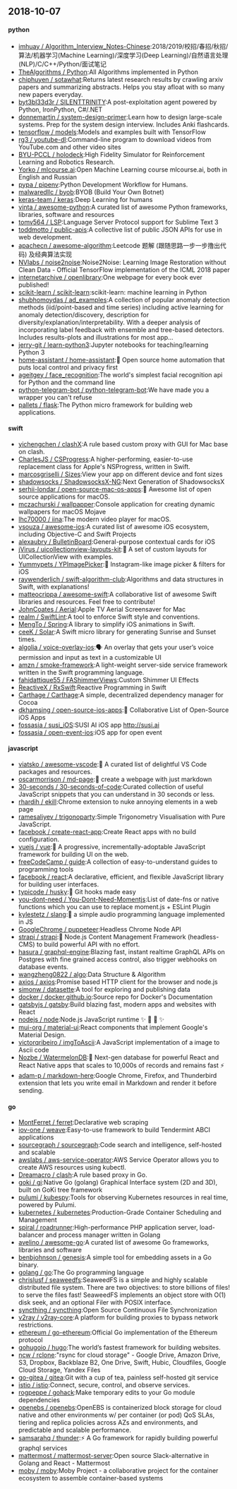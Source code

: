 ## 2018-10-07

#### python
* [imhuay / Algorithm_Interview_Notes-Chinese](https://github.com/imhuay/Algorithm_Interview_Notes-Chinese):2018/2019/校招/春招/秋招/算法/机器学习(Machine Learning)/深度学习(Deep Learning)/自然语言处理(NLP)/C/C++/Python/面试笔记
* [TheAlgorithms / Python](https://github.com/TheAlgorithms/Python):All Algorithms implemented in Python
* [chiphuyen / sotawhat](https://github.com/chiphuyen/sotawhat):Returns latest research results by crawling arxiv papers and summarizing abstracts. Helps you stay afloat with so many new papers everyday.
* [byt3bl33d3r / SILENTTRINITY](https://github.com/byt3bl33d3r/SILENTTRINITY):A post-exploitation agent powered by Python, IronPython, C#/.NET
* [donnemartin / system-design-primer](https://github.com/donnemartin/system-design-primer):Learn how to design large-scale systems. Prep for the system design interview. Includes Anki flashcards.
* [tensorflow / models](https://github.com/tensorflow/models):Models and examples built with TensorFlow
* [rg3 / youtube-dl](https://github.com/rg3/youtube-dl):Command-line program to download videos from YouTube.com and other video sites
* [BYU-PCCL / holodeck](https://github.com/BYU-PCCL/holodeck):High Fidelity Simulator for Reinforcement Learning and Robotics Research.
* [Yorko / mlcourse.ai](https://github.com/Yorko/mlcourse.ai):Open Machine Learning course mlcourse.ai, both in English and Russian
* [pypa / pipenv](https://github.com/pypa/pipenv):Python Development Workflow for Humans.
* [malwaredllc / byob](https://github.com/malwaredllc/byob):BYOB (Build Your Own Botnet)
* [keras-team / keras](https://github.com/keras-team/keras):Deep Learning for humans
* [vinta / awesome-python](https://github.com/vinta/awesome-python):A curated list of awesome Python frameworks, libraries, software and resources
* [tomv564 / LSP](https://github.com/tomv564/LSP):Language Server Protocol support for Sublime Text 3
* [toddmotto / public-apis](https://github.com/toddmotto/public-apis):A collective list of public JSON APIs for use in web development.
* [apachecn / awesome-algorithm](https://github.com/apachecn/awesome-algorithm):Leetcode 题解 (跟随思路一步一步撸出代码) 及经典算法实现
* [NVlabs / noise2noise](https://github.com/NVlabs/noise2noise):Noise2Noise: Learning Image Restoration without Clean Data - Official TensorFlow implementation of the ICML 2018 paper
* [internetarchive / openlibrary](https://github.com/internetarchive/openlibrary):One webpage for every book ever published!
* [scikit-learn / scikit-learn](https://github.com/scikit-learn/scikit-learn):scikit-learn: machine learning in Python
* [shubhomoydas / ad_examples](https://github.com/shubhomoydas/ad_examples):A collection of popular anomaly detection methods (iid/point-based and time series) including active learning for anomaly detection/discovery, description for diversity/explanation/interpretability. With a deeper analysis of incorporating label feedback with ensemble and tree-based detectors. Includes results-plots and illustrations for most app…
* [jerry-git / learn-python3](https://github.com/jerry-git/learn-python3):Jupyter notebooks for teaching/learning Python 3
* [home-assistant / home-assistant](https://github.com/home-assistant/home-assistant):🏡
Open source home automation that puts local control and privacy first
* [ageitgey / face_recognition](https://github.com/ageitgey/face_recognition):The world's simplest facial recognition api for Python and the command line
* [python-telegram-bot / python-telegram-bot](https://github.com/python-telegram-bot/python-telegram-bot):We have made you a wrapper you can't refuse
* [pallets / flask](https://github.com/pallets/flask):The Python micro framework for building web applications.

#### swift
* [yichengchen / clashX](https://github.com/yichengchen/clashX):A rule based custom proxy with GUI for Mac base on clash.
* [CharlesJS / CSProgress](https://github.com/CharlesJS/CSProgress):A higher-performing, easier-to-use replacement class for Apple's NSProgress, written in Swift.
* [marcosgriselli / Sizes](https://github.com/marcosgriselli/Sizes):View your app on different device and font sizes
* [shadowsocks / ShadowsocksX-NG](https://github.com/shadowsocks/ShadowsocksX-NG):Next Generation of ShadowsocksX
* [serhii-londar / open-source-mac-os-apps](https://github.com/serhii-londar/open-source-mac-os-apps):🚀
Awesome list of open source applications for macOS.
* [mczachurski / wallpapper](https://github.com/mczachurski/wallpapper):Console application for creating dynamic wallpapers for macOS Mojave
* [lhc70000 / iina](https://github.com/lhc70000/iina):The modern video player for macOS.
* [vsouza / awesome-ios](https://github.com/vsouza/awesome-ios):A curated list of awesome iOS ecosystem, including Objective-C and Swift Projects
* [alexaubry / BulletinBoard](https://github.com/alexaubry/BulletinBoard):General-purpose contextual cards for iOS
* [jVirus / uicollectionview-layouts-kit](https://github.com/jVirus/uicollectionview-layouts-kit):📐
A set of custom layouts for UICollectionView with examples.
* [Yummypets / YPImagePicker](https://github.com/Yummypets/YPImagePicker):📸
Instagram-like image picker & filters for iOS
* [raywenderlich / swift-algorithm-club](https://github.com/raywenderlich/swift-algorithm-club):Algorithms and data structures in Swift, with explanations!
* [matteocrippa / awesome-swift](https://github.com/matteocrippa/awesome-swift):A collaborative list of awesome Swift libraries and resources. Feel free to contribute!
* [JohnCoates / Aerial](https://github.com/JohnCoates/Aerial):Apple TV Aerial Screensaver for Mac
* [realm / SwiftLint](https://github.com/realm/SwiftLint):A tool to enforce Swift style and conventions.
* [MengTo / Spring](https://github.com/MengTo/Spring):A library to simplify iOS animations in Swift.
* [ceeK / Solar](https://github.com/ceeK/Solar):A Swift micro library for generating Sunrise and Sunset times.
* [algolia / voice-overlay-ios](https://github.com/algolia/voice-overlay-ios):🗣
An overlay that gets your user’s voice permission and input as text in a customizable UI
* [amzn / smoke-framework](https://github.com/amzn/smoke-framework):A light-weight server-side service framework written in the Swift programming language.
* [fahidattique55 / FAShimmerViews](https://github.com/fahidattique55/FAShimmerViews):Custom Shimmer UI Effects
* [ReactiveX / RxSwift](https://github.com/ReactiveX/RxSwift):Reactive Programming in Swift
* [Carthage / Carthage](https://github.com/Carthage/Carthage):A simple, decentralized dependency manager for Cocoa
* [dkhamsing / open-source-ios-apps](https://github.com/dkhamsing/open-source-ios-apps):📱
Collaborative List of Open-Source iOS Apps
* [fossasia / susi_iOS](https://github.com/fossasia/susi_iOS):SUSI AI iOS app http://susi.ai
* [fossasia / open-event-ios](https://github.com/fossasia/open-event-ios):iOS app for open event

#### javascript
* [viatsko / awesome-vscode](https://github.com/viatsko/awesome-vscode):🎨
A curated list of delightful VS Code packages and resources.
* [oscarmorrison / md-page](https://github.com/oscarmorrison/md-page):📝
create a webpage with just markdown
* [30-seconds / 30-seconds-of-code](https://github.com/30-seconds/30-seconds-of-code):Curated collection of useful JavaScript snippets that you can understand in 30 seconds or less.
* [rhardih / ekill](https://github.com/rhardih/ekill):Chrome extension to nuke annoying elements in a web page
* [ramesaliyev / trigonoparty](https://github.com/ramesaliyev/trigonoparty):Simple Trigonometry Visualisation with Pure JavaScript.
* [facebook / create-react-app](https://github.com/facebook/create-react-app):Create React apps with no build configuration.
* [vuejs / vue](https://github.com/vuejs/vue):🖖
A progressive, incrementally-adoptable JavaScript framework for building UI on the web.
* [freeCodeCamp / guide](https://github.com/freeCodeCamp/guide):A collection of easy-to-understand guides to programming tools
* [facebook / react](https://github.com/facebook/react):A declarative, efficient, and flexible JavaScript library for building user interfaces.
* [typicode / husky](https://github.com/typicode/husky):🐶
Git hooks made easy
* [you-dont-need / You-Dont-Need-Momentjs](https://github.com/you-dont-need/You-Dont-Need-Momentjs):List of date-fns or native functions which you can use to replace moment.js + ESLint Plugin
* [kylestetz / slang](https://github.com/kylestetz/slang):🎤
a simple audio programming language implemented in JS
* [GoogleChrome / puppeteer](https://github.com/GoogleChrome/puppeteer):Headless Chrome Node API
* [strapi / strapi](https://github.com/strapi/strapi):🚀
Node.js Content Management Framework (headless-CMS) to build powerful API with no effort.
* [hasura / graphql-engine](https://github.com/hasura/graphql-engine):Blazing fast, instant realtime GraphQL APIs on Postgres with fine grained access control, also trigger webhooks on database events.
* [wangzheng0822 / algo](https://github.com/wangzheng0822/algo):Data Structure & Algorithm
* [axios / axios](https://github.com/axios/axios):Promise based HTTP client for the browser and node.js
* [simonw / datasette](https://github.com/simonw/datasette):A tool for exploring and publishing data
* [docker / docker.github.io](https://github.com/docker/docker.github.io):Source repo for Docker's Documentation
* [gatsbyjs / gatsby](https://github.com/gatsbyjs/gatsby):Build blazing fast, modern apps and websites with React
* [nodejs / node](https://github.com/nodejs/node):Node.js JavaScript runtime
✨
🐢
🚀
✨
* [mui-org / material-ui](https://github.com/mui-org/material-ui):React components that implement Google's Material Design.
* [victorqribeiro / imgToAscii](https://github.com/victorqribeiro/imgToAscii):A JavaScript implementation of a image to Ascii code
* [Nozbe / WatermelonDB](https://github.com/Nozbe/WatermelonDB):🍉
Next-gen database for powerful React and React Native apps that scales to 10,000s of records and remains fast
⚡️
* [adam-p / markdown-here](https://github.com/adam-p/markdown-here):Google Chrome, Firefox, and Thunderbird extension that lets you write email in Markdown and render it before sending.

#### go
* [MontFerret / ferret](https://github.com/MontFerret/ferret):Declarative web scraping
* [iov-one / weave](https://github.com/iov-one/weave):Easy-to-use framework to build Tendermint ABCI applications
* [sourcegraph / sourcegraph](https://github.com/sourcegraph/sourcegraph):Code search and intelligence, self-hosted and scalable
* [awslabs / aws-service-operator](https://github.com/awslabs/aws-service-operator):AWS Service Operator allows you to create AWS resources using kubectl.
* [Dreamacro / clash](https://github.com/Dreamacro/clash):A rule based proxy in Go.
* [goki / gi](https://github.com/goki/gi):Native Go (golang) Graphical Interface system (2D and 3D), built on GoKi tree framework
* [pulumi / kubespy](https://github.com/pulumi/kubespy):Tools for observing Kubernetes resources in real time, powered by Pulumi.
* [kubernetes / kubernetes](https://github.com/kubernetes/kubernetes):Production-Grade Container Scheduling and Management
* [spiral / roadrunner](https://github.com/spiral/roadrunner):High-performance PHP application server, load-balancer and process manager written in Golang
* [avelino / awesome-go](https://github.com/avelino/awesome-go):A curated list of awesome Go frameworks, libraries and software
* [benbjohnson / genesis](https://github.com/benbjohnson/genesis):A simple tool for embedding assets in a Go binary.
* [golang / go](https://github.com/golang/go):The Go programming language
* [chrislusf / seaweedfs](https://github.com/chrislusf/seaweedfs):SeaweedFS is a simple and highly scalable distributed file system. There are two objectives: to store billions of files! to serve the files fast! SeaweedFS implements an object store with O(1) disk seek, and an optional Filer with POSIX interface.
* [syncthing / syncthing](https://github.com/syncthing/syncthing):Open Source Continuous File Synchronization
* [v2ray / v2ray-core](https://github.com/v2ray/v2ray-core):A platform for building proxies to bypass network restrictions.
* [ethereum / go-ethereum](https://github.com/ethereum/go-ethereum):Official Go implementation of the Ethereum protocol
* [gohugoio / hugo](https://github.com/gohugoio/hugo):The world’s fastest framework for building websites.
* [ncw / rclone](https://github.com/ncw/rclone):"rsync for cloud storage" - Google Drive, Amazon Drive, S3, Dropbox, Backblaze B2, One Drive, Swift, Hubic, Cloudfiles, Google Cloud Storage, Yandex Files
* [go-gitea / gitea](https://github.com/go-gitea/gitea):Git with a cup of tea, painless self-hosted git service
* [istio / istio](https://github.com/istio/istio):Connect, secure, control, and observe services.
* [rogpeppe / gohack](https://github.com/rogpeppe/gohack):Make temporary edits to your Go module dependencies
* [openebs / openebs](https://github.com/openebs/openebs):OpenEBS is containerized block storage for cloud native and other environments w/ per container (or pod) QoS SLAs, tiering and replica policies across AZs and environments, and predictable and scalable performance.
* [samsarahq / thunder](https://github.com/samsarahq/thunder):⚡️
A Go framework for rapidly building powerful graphql services
* [mattermost / mattermost-server](https://github.com/mattermost/mattermost-server):Open source Slack-alternative in Golang and React - Mattermost
* [moby / moby](https://github.com/moby/moby):Moby Project - a collaborative project for the container ecosystem to assemble container-based systems
